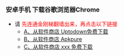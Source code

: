 ### 安卓手机 下载谷歌浏览器Chrome
- 请<font color="Red"> 先连通金刚梯翻墙出来，再点击以下链接</font>
  - [A、从软件商店 Uptodown免费下载](https://chrome.cn.uptodown.com/android/download#)
  - [B、从软件商店 Apkpure](https://m.apkpure.com/google-chrome-fast-secure/com.android.chrome/download?from=details)
  - [C、从软件商店 xxx 免费下载]()
